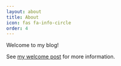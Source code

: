 ```yaml
---
layout: about
title: About
icon: fas fa-info-circle
order: 4
---
```


Welcome to my blog!

See <a href="/posts/Welcome">my welcome post</a> for more information.